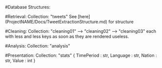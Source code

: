 #Database Structures:

#Retrieval:
Collection: "tweets"
See [here] (ProjectNAME/Docs/TweetExtractionStructure.md) for structure

#Cleaning:
Collection: "cleaning01" --> "cleaning02" --> "cleaning03" each with less and less keys as soon as they are rendered useless.

#Analysis:
Collection: "analysis"


#Presentation:
Collection: "stats"
{
	TimePeriod : str,
	Language : str,
	Nation : str,
	Value : int
}